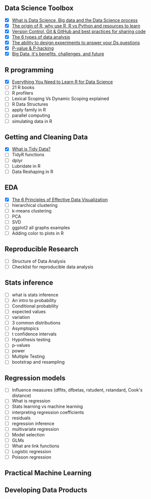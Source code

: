 ## Data Science Toolbox
- [x] [What is Data Science, Big data and the Data Science process](https://towardsdatascience.com/the-data-scientists-toolbox-part-1-c214adcc859f)
- [x] [The origin of R, why use R, R vs Python and resources to learn](https://towardsdatascience.com/how-to-learn-r-for-data-science-3a7c8326f969)
- [x] [Version Control, Git & GitHub and best practices for sharing code](https://towardsdatascience.com/a-crash-course-on-version-control-and-git)
- [x] [The 6 types of data analysis](https://towardsdatascience.com/the-six-types-of-data-analysis-75517ba7ea61)
- [x] [The ability to design experiments to answer your Ds questions](https://towardsdatascience.com/designing-experiments-in-data-science-23360d2ddf84)
- [x] [P-value & P-hacking](https://towardsdatascience.com/what-is-a-p-value-2cd0b1898e6f)
- [x] [Big Data, it's benefits, challenges, and future](https://towardsdatascience.com/big-data-its-benefits-challenges-and-future-6fddd69ab927)

## R programming
- [x] [Everything You Need to Learn R for Data Science](https://medium.com/better-programming/everything-you-need-to-learn-r-for-data-science-ea0b169cc410)
- [ ] 21 R books
- [ ] R profilers
- [ ] Lexical Scoping Vs Dynamic Scoping explained
- [ ] R Data Structures
- [ ] apply family in R
- [ ] parallel computing
- [ ] simulating data in R

## Getting and Cleaning Data
- [x] [What is Tidy Data?](https://towardsdatascience.com/what-is-tidy-data-d58bb9ad2458)
- [ ] TidyR functions
- [ ] dplyr 
- [ ] Lubridate in R
- [ ] Data Reshaping in R

## EDA
- [x] [The 6 Principles of Effective Data Visualization](https://medium.com/better-programming/the-6-principles-of-effective-data-visualization-9f98d1f7dade)
- [ ] hierarchical clustering
- [ ] k-means clustering
- [ ] PCA 
- [ ] SVD
- [ ] ggplot2 all graphs examples
- [ ] Adding color to plots in R

## Reproducible Research
- [ ] Structure of Data Analysis
- [ ] Checklist for reproducible data analysis

## Stats inference
- [ ] what is stats inference
- [ ] An intro to probability
- [ ] Conditional probability
- [ ] expected values
- [ ] variation
- [ ] 3 common distributions
- [ ] Asymptopics
- [ ] t confidence intervals
- [ ] Hypothesis testing
- [ ] p-values
- [ ] power
- [ ] Multiple Testing
- [ ] bootstrap and resampling

## Regression models
- [ ] Influence measures (dffits, dfbetas, rstudent, rstandard, Cook's distance)
- [ ] What is regression
- [ ] Stats learning vs machine learning
- [ ] interpreting regression coefficients
- [ ] residuals
- [ ] regression inference
- [ ] multivariate regression
- [ ] Model selection
- [ ] GLMs
- [ ] What are link functions
- [ ] Logistic regression
- [ ] Poisson regression

## Practical Machine Learning

## Developing Data Products

